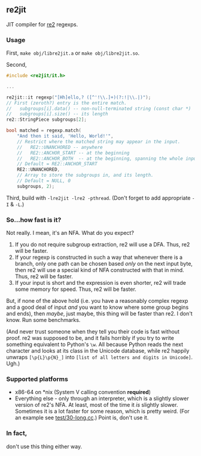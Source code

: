 ## re2jit

JIT compiler for [re2](https://github.com/google/re2/) regexps.

### Usage

First, `make obj/libre2jit.a` or `make obj/libre2jit.so`.

Second,

```c++
#include <re2jit/it.h>

...

re2jit::it regexp("[Hh]ello,? ([^'!\\.]+)(?:!|\\.|)");
// First (zeroth?) entry is the entire match.
//   subgroups[i].data() -- non-null-terminated string (const char *)
//   subgroups[i].size() -- its length
re2::StringPiece subgroups[2];

bool matched = regexp.match(
    "And then it said, 'Hello, World!'",
    // Restrict where the matched string may appear in the input.
    //   RE2::UNANCHORED -- anywhere
    //   RE2::ANCHOR_START -- at the beginning
    //   RE2::ANCHOR_BOTH  -- at the beginning, spanning the whole input
    // Default = RE2::ANCHOR_START
    RE2::UNANCHORED,
    // Array to store the subgroups in, and its length.
    // Default = NULL, 0
    subgroups, 2);
```

Third, build with `-lre2jit -lre2 -pthread`. (Don't forget to add appropriate `-I` & `-L`.)

### So...how fast is it?

Not really. I mean, it's an NFA. What do you expect?

1. If you do not require subgroup extraction, re2 will use a DFA. Thus, re2 will be faster.
2. If your regexp is constructed in such a way that whenever there is a branch,
   only one path can be chosen based *only* on the next input byte, then re2 will use a special
   kind of NFA constructed with that in mind. Thus, re2 will be faster.
3. If your input is short and the expression is even shorter, re2 will trade some memory
   for speed. Thus, re2 will be faster.

But, if none of the above hold (i.e. you have a reasonably complex regexp and a good deal
of input *and* you want to know where some group begins and ends), then *maybe*, just maybe,
this thing will be faster than re2. I don't know. Run some benchmarks.

(And never trust someone when they tell you their code is fast without proof. re2 was supposed
to be, and it fails horribly if you try to write something equivalent to Python's `\w`.
All because Python reads the next character and looks at its class in the Unicode database,
while re2 happily unwraps `[\p{L}\p{N}_]` into `[list of all letters and digits in Unicode]`.
Ugh.)

### Supported platforms

 * x86-64 on \*nix (System V calling convention **required**)
 * Everything else - only through an interpreter, which is a slightly slower version of re2's
   NFA. At least, most of the time it *is* slightly slower. Sometimes it is a lot faster
   for some reason, which is pretty weird. (For an example see
   [test/30-long.cc](https://github.com/pyos/re2jit/blob/master/test/30-long.cc#L7).)
   Point is, don't use it.

### In fact,

don't use this thing either way.
